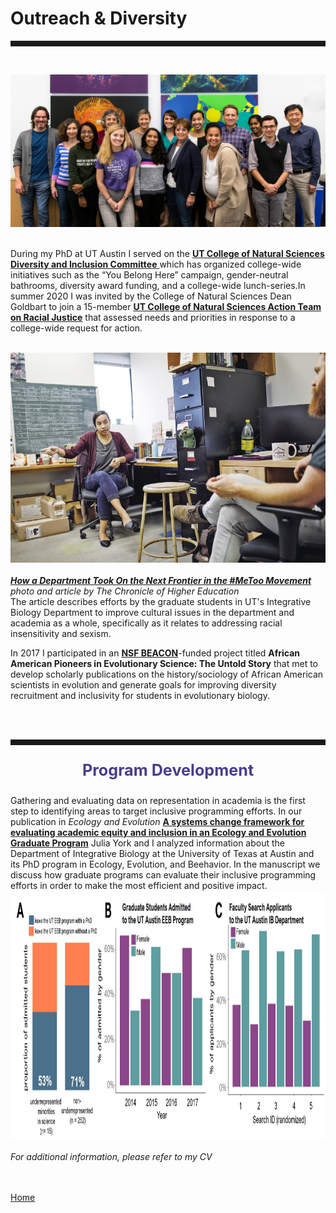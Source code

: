 <body>
		
<div class="container">
<div class="blurb">
<h1>Outreach & Diversity</h1>
<hr style="height:9px;color:#84949B"><br>
	

<img src="/images/CNSdiversity.jpg"> <br><br>


During my PhD at UT Austin I served on the <a href="https://cns.utexas.edu/diversity/d-i-committee"> <b> UT College of Natural Sciences Diversity and Inclusion Committee</b> </a> which has organized college-wide initiatives such as the “You Belong Here” campaign, gender-neutral bathrooms, diversity award funding, and a college-wide lunch-series.In summer 2020 I was invited by the College of Natural Sciences Dean Goldbart to join a 15-member <a href="https://cns.utexas.edu/news/your-ideas-in-a-time-of-momentum"> <b> UT College of Natural Sciences Action Team on Racial Justice</b></a> that assessed needs and priorities in response to a college-wide request for action.<br><br>

<img src="/images/chronicle1.jpg"> <br><br>
<a href="https://www.chronicle.com/article/How-a-Department-Took-On-the/245050"><i><b> How a Department Took On the Next Frontier in the #MeToo Movement</b></i></a> <br><i>photo and article by The Chronicle of Higher Education</i><br>
The article describes efforts by the graduate students in UT's Integrative Biology Department to improve cultural issues in the department and academia as a whole, specifically as it relates to addressing racial insensitivity and sexism. <br>

In 2017 I participated in an <a href="https://beacon-center.org/"> <b> NSF BEACON</b></a>-funded project titled <b>African American Pioneers in Evolutionary Science: The Untold Story</b> that met to develop scholarly 
publications on the history/sociology of African American scientists in evolution and generate goals for improving diversity recruitment and inclusivity for students in evolutionary biology.<br><br>


<br><hr style="height:9px;color:#84949B">
<p style="text-align:center;font-size:180%"><b><font color="darkslateblue">Program Development </font></b><br></p>

Gathering and evaluating data on representation in academia is the first step to identifying areas to target inclusive programming efforts. In our publication in <i> Ecology and Evolution </i> <a href="https://onlinelibrary.wiley.com/doi/full/10.1002/ece3.6817"> <b> A systems change framework for evaluating academic equity and inclusion in an Ecology and Evolution Graduate Program</b></a> Julia York and I analyzed information about the Department of Integrative Biology at the University of Texas at Austin and its PhD program in Ecology, Evolution, and Beehavior. In the manuscript we discuss how graduate programs can evaluate their inclusive programming efforts in order to make the most efficient and positive impact. <br>
<img src="/images/diversity1.jpg" height="400"> <br>


 <i>For additional information, please refer to my CV</i>

<br><br><a href="../">Home</a>
